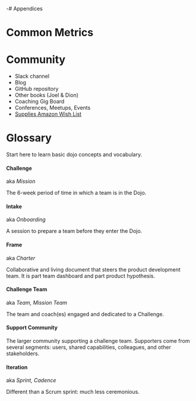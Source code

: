 -# Appendices

# Common Metrics

# Community

- Slack channel
- Blog
- GitHub repository
- Other books (Joel & Dion)
- Coaching Gig Board
- Conferences, Meetups, Events
- [Supplies Amazon Wish List](https://www.amazon.com/gp/registry/wishlist/3GAGNGF3OD33I/ref=cm_wl_huc_title)

# Glossary

Start here to learn basic dojo concepts and vocabulary.

#### **Challenge**

aka *Mission*

The 6-week period of time in which a team is in the Dojo.

#### **Intake**

aka *Onboarding*

A session to prepare a team before they enter the Dojo.

#### **Frame**

aka *Charter*

Collaborative and living document that steers the product development team. It is part team dashboard and part product hypothesis.

#### **Challenge** **Team**

aka *Team, Mission Team*

The team and coach(es) engaged and dedicated to a Challenge.

#### **Support Community**

The larger community supporting a challenge team. Supporters come from several segments: users, shared capabilities, colleagues, and other stakeholders.

#### **Iteration**

aka *Sprint, Cadence*

Different than a Scrum sprint: much less ceremonious.
